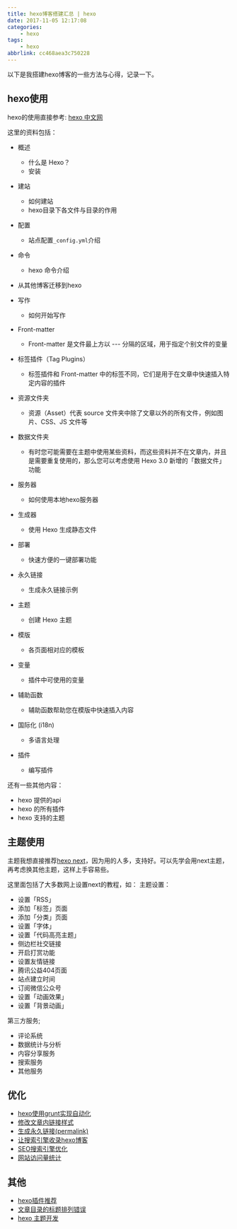 ```yaml
---
title: hexo博客搭建汇总 | hexo
date: 2017-11-05 12:17:08
categories:
    - hexo
tags:
    - hexo
abbrlink: cc468aea3c750228
---
```


以下是我搭建hexo博客的一些方法与心得，记录一下。

## hexo使用

hexo的使用直接参考: [hexo 中文网](https://hexo.io/zh-cn/docs/index.html)

这里的资料包括：
* 概述
    - 什么是 Hexo？
    - 安装
* 建站
    - 如何建站
    - hexo目录下各文件与目录的作用
* 配置
    - 站点配置`_config.yml`介绍
* 命令
    - hexo 命令介绍
* 从其他博客迁移到hexo

* 写作
    - 如何开始写作
* Front-matter
    - Front-matter 是文件最上方以 --- 分隔的区域，用于指定个别文件的变量
* 标签插件（Tag Plugins）
    - 标签插件和 Front-matter 中的标签不同，它们是用于在文章中快速插入特定内容的插件
* 资源文件夹
    - 资源（Asset）代表 source 文件夹中除了文章以外的所有文件，例如图片、CSS、JS 文件等
* 数据文件夹
    - 有时您可能需要在主题中使用某些资料，而这些资料并不在文章内，并且是需要重复使用的，那么您可以考虑使用 Hexo 3.0 新增的「数据文件」功能
* 服务器
    - 如何使用本地hexo服务器
* 生成器
    - 使用 Hexo 生成静态文件
* 部署
    - 快速方便的一键部署功能

* 永久链接
    - 生成永久链接示例
* 主题
    - 创建 Hexo 主题
* 模版
    - 各页面相对应的模板
* 变量
    - 插件中可使用的变量
* 辅助函数
    - 辅助函数帮助您在模版中快速插入内容
* 国际化 (i18n)
    - 多语言处理
* 插件
    - 编写插件

还有一些其他内容：
* hexo 提供的api
* hexo 的所有插件
* hexo 支持的主题

## 主题使用

主题我想直接推荐[hexo next](http://theme-next.iissnan.com/)，因为用的人多，支持好。可以先学会用next主题，再考虑换其他主题，这样上手容易些。

这里面包括了大多数网上设置next的教程，如：
主题设置：
* 设置「RSS」
* 添加「标签」页面
* 添加「分类」页面
* 设置「字体」
* 设置「代码高亮主题」
* 侧边栏社交链接
* 开启打赏功能
* 设置友情链接
* 腾讯公益404页面
* 站点建立时间
* 订阅微信公众号
* 设置「动画效果」
* 设置「背景动画」

第三方服务;
* 评论系统
* 数据统计与分析
* 内容分享服务
* 搜索服务
* 其他服务

## 优化

* [hexo使用grunt实现自动化](http://www.wangjinle.com/posts/3b05183235dcc265.html)
* [修改文章内链接样式](http://www.wangjinle.com/posts/cfa679e58e227dbc.html)
* [生成永久链接(permalink)](http://www.wangjinle.com/posts/313ea05a1562b260.html)
* [让搜索引擎收录hexo博客](http://www.wangjinle.com/posts/27104d21b87c0633.html)
* [SEO搜索引擎优化](http://www.wangjinle.com/posts/0d8d910e8b267677.html)
* [网站访问量统计](http://www.wangjinle.com/posts/916d83182e15eeb1.html)

## 其他

* [hexo插件推荐](http://www.wangjinle.com/posts/50d1892bc502f9fc.html)
* [文章目录的标题排列错误](http://www.wangjinle.com/posts/aea643f88e8ace5a.html)
* [hexo 主题开发](http://www.wangjinle.com/posts/5a35536406aa38bd.html)

